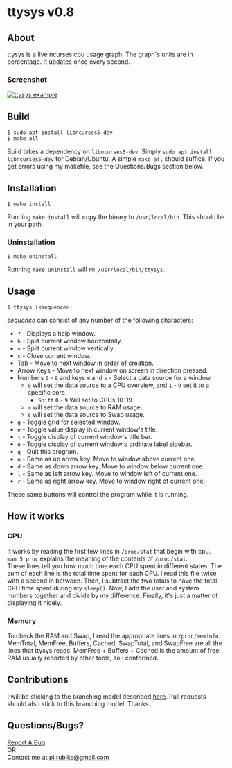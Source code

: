 ttysys v0.8
======

## About
ttysys is a live ncurses cpu usage graph.
The graph's units are in percentage.
It updates once every second.

### Screenshot
<a href="https://raw.github.com/rigel314/ttysys/26abbe0964db8f627d064974d4958542c10edd65/images/ttysys.png">![ttysys example](https://raw.github.com/rigel314/ttysys/26abbe0964db8f627d064974d4958542c10edd65/images/ttysysSmall.png)</a>

## Build
    $ sudo apt install libncurses5-dev
    $ make all

Build takes a dependency on `libncurses5-dev`. Simply `sudo apt install libncurses5-dev` for Debian/Ubuntu.
A simple `make all` should suffice.  If you get errors using my makefile, see the Questions/Bugs section below.

## Installation
    $ make install
Running `make install` will copy the binary to `/usr/local/bin`.  This should be in your path.

### Uninstallation
    $ make uninstall
Running `make uninstall` will `rm /usr/local/bin/ttysys`.

## Usage
    $ ttysys [<sequence>]
_sequence_ can consist of any number of the following characters:

* `?` - Displays a help window.
* `h` - Split current window horizontally.
* `v` - Split current window vertically.
* `c` - Close current window.
* Tab - Move to next window in order of creation.
* Arrow Keys - Move to next window on screen in direction pressed.
* Numbers `0` - `9` and keys `m` and `s` - Select a data source for a window.
	* `0` will set the data source to a CPU overview, and `1` - `9` set it to a specific core.
        * `Shift` `0` - `9` Will set to CPUs 10-19
	* `m` will set the data source to RAM usage.
	* `s` will set the data source to Swap usage.
* `g` - Toggle grid for selected window.
* `e` - Toggle value display in current window's title.
* `t` - Toggle display of current window's title bar.
* `o` - Toggle display of current window's ordinate label sidebar.
* `q` - Quit this program.
* `u` - Same as up arrow key. Move to window above current one.
* `d` - Same as down arrow key. Move to window below current one.
* `l` - Same as left arrow key. Move to window left of current one.
* `r` - Same as right arrow key. Move to window right of current one.

These same buttons will control the program while it is running.

## How it works
### CPU
It works by reading the first few lines in `/proc/stat` that begin with cpu.<br />
`man 5 proc` explains the meaning of the contents of `/proc/stat`.<br />
These lines tell you how much time each CPU spent in different states.  The sum of each line is the total time spent for each CPU.  I read this file twice with a second in between.  Then, I subtract the two totals to have the total CPU time spent during my `sleep()`.  Now, I add the user and system numbers together and divide by my difference.  Finally, it's just a matter of displaying it nicely.

### Memory
To check the RAM and Swap, I read the appropriate lines in `/proc/meminfo`.  MemTotal, MemFree, Buffers, Cached, SwapTotal, and SwapFree are all the lines that ttysys reads.  MemFree + Buffers + Cached is the amount of free RAM usually reported by other tools, so I conformed.

## Contributions
I will be sticking to the branching model described [here](http://nvie.com/posts/a-successful-git-branching-model/).  Pull requests should also stick to this branching model.  Thanks.

## Questions/Bugs?
[Report A Bug](https://github.com/rigel314/ttysys/issues)<br />
OR<br />
Contact me at <pi.rubiks@gmail.com>
